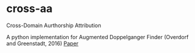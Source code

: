 # cross-aa
Cross-Domain Aurthorship Attribution

A python implementation for Augmented Doppelganger Finder (Overdorf and Greenstadt, 2016)
[Paper](https://petsymposium.org/2016/files/papers/Blogs,_Twitter_Feeds,_and_Reddit_Comments__Cross-domain_Authorship_Attribution.pdf)
